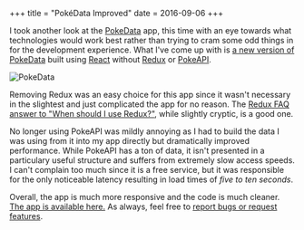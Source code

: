 +++
title = "PokéData Improved"
date = 2016-09-06
+++

I took another look at the [PokeData](https://keawade.github.io/pokedata-old) app, this time with an eye towards what technologies would work best rather than trying to cram some odd things in for the development experience. What I've come up with is [a new version of PokeData](https://keawade.github.io/pokedata) built using [React](https://facebook.github.io/react/) without [Redux](http://redux.js.org/) or [PokeAPI](https://pokeapi.co/).

![PokeData](//image.thum.io/get/width/800/crop/700/https://keawade.github.io/pokedata/)

Removing Redux was an easy choice for this app since it wasn't necessary in the slightest and just complicated the app for no reason. The [Redux FAQ answer to "When should I use Redux?"](http://redux.js.org/docs/FAQ.html#when-should-i-use-redux), while slightly cryptic, is a good one.

No longer using PokeAPI was mildly annoying as I had to build the data I was using from it into my app directly but dramatically improved performance. While PokeAPI has a ton of data, it isn't presented in a particulary useful structure and suffers from extremely slow access speeds. I can't complain too much since it is a free service, but it was responsible for the only noticeable latency resulting in load times of *five to ten seconds*.

Overall, the app is much more responsive and the code is much cleaner. [The app is available here.](https://keawade.github.io/pokedata) As always, feel free to [report bugs or request features](https://github.com/keawade/pokedata/issues).
